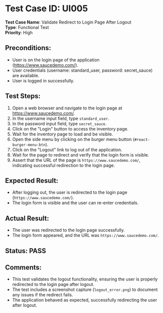 # Test Case ID: UI005 
**Test Case Name**: Validate Redirect to Login Page After Logout  
**Type**: Functional Test  
**Priority**: High  

## Preconditions:

- User is on the login page of the application (https://www.saucedemo.com/).
- User credentials (username: standard_user, password: secret_sauce) are available.
- User is logged in successfully.

## Test Steps:

1. Open a web browser and navigate to the login page at https://www.saucedemo.com/.
2. In the username input field, type `standard_user`.
3. In the password input field, type `secret_sauce`.
4. Click on the "Login" button to access the inventory page.
5. Wait for the inventory page to load and be visible.
6. Open the side menu by clicking on the burger menu button (`#react-burger-menu-btn`).
7. Click on the "Logout" link to log out of the application.
8. Wait for the page to redirect and verify that the login form is visible.
9. Assert that the URL of the page is `https://www.saucedemo.com/`, indicating successful redirection to the login page.

## Expected Result:

- After logging out, the user is redirected to the login page (`https://www.saucedemo.com/`).
- The login form is visible and the user can re-enter credentials.

## Actual Result:

- The user was redirected to the login page successfully.
- The login form appeared, and the URL was `https://www.saucedemo.com/`.

## Status: PASS

## Comments:

- This test validates the logout functionality, ensuring the user is properly redirected to the login page after logout.
- The test includes a screenshot capture (`logout_error.png`) to document any issues if the redirect fails.
- The application behaved as expected, successfully redirecting the user after logout.
